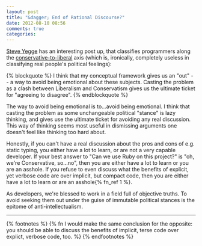 ```yaml
---
layout: post
title: "&dagger; End of Rational Discourse?"
date: 2012-08-10 08:56
comments: true
categories: 
---
```


[Steve Yegge][yegge] has an interesting post up, that classifies programmers along the [conservative-to-liberal][post] axis
(which is, ironically, completely useless in classifying real people's political feelings):

{% blockquote %}
I think that my conceptual framework gives us an "out" -- a way to avoid being emotional about these subjects. Casting the problem as a clash between Liberalism and Conservatism gives us the ultimate ticket for "agreeing to disagree".
{% endblockquote %}

The way to avoid being emotional is to…avoid being emotional.  I think that casting the problem as some unchangeable political "stance" is lazy thinking, and gives use the ultimate ticket for avoiding any real discussion.  This way of thinking seems most useful in dismissing arguments one doesn't feel like thinking too hard about.

Honestly, if you can't have a real discussion about the pros and cons of e.g. static typing, you either have a lot to learn, or
are not a very capable developer.  If your best answer to "Can we use Ruby on this project?" is "oh, we're Conservative, so…no", then you are either have a lot to learn or you are an asshole.  If you refuse to even discuss what the benefits of explicit, yet verbose code are over implicit, but compact code, then you are either have a lot to learn or are an asshole{% fn_ref 1 %}.

As developers, we're blessed to work in a field full of objective truths.  To avoid seeking them out under the guise of immutable
political stances is the epitome of anti-intellectualism.

----
{% footnotes %}
{% fn I would make the same conclusion for the opposite: you should be able to discuss the benefits of implicit, terse code over explict, verbose code, too. %}
{% endfootnotes %}

[post]: https://plus.google.com/110981030061712822816/posts/KaSKeg4vQtz
[yegge]: https://plus.google.com/110981030061712822816/posts
